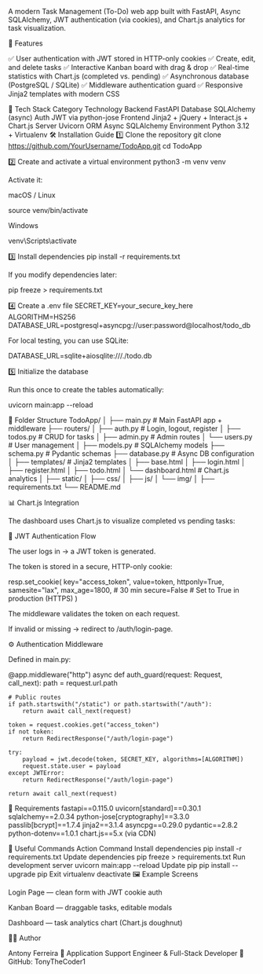 A modern Task Management (To-Do) web app built with FastAPI, Async SQLAlchemy, JWT authentication (via cookies), and Chart.js analytics for task visualization.

🚀 Features

✅ User authentication with JWT stored in HTTP-only cookies
✅ Create, edit, and delete tasks
✅ Interactive Kanban board with drag & drop
✅ Real-time statistics with Chart.js (completed vs. pending)
✅ Asynchronous database (PostgreSQL / SQLite)
✅ Middleware authentication guard
✅ Responsive Jinja2 templates with modern CSS

🧩 Tech Stack
Category	Technology
Backend	FastAPI
Database	SQLAlchemy (async)
Auth	JWT via python-jose
Frontend	Jinja2 + jQuery + Interact.js + Chart.js
Server	Uvicorn
ORM	Async SQLAlchemy
Environment	Python 3.12 + Virtualenv
🛠️ Installation Guide
1️⃣ Clone the repository
git clone https://github.com/YourUsername/TodoApp.git
cd TodoApp

2️⃣ Create and activate a virtual environment
python3 -m venv venv


Activate it:

macOS / Linux

source venv/bin/activate


Windows

venv\Scripts\activate

3️⃣ Install dependencies
pip install -r requirements.txt


If you modify dependencies later:

pip freeze > requirements.txt

4️⃣ Create a .env file
SECRET_KEY=your_secure_key_here
ALGORITHM=HS256
DATABASE_URL=postgresql+asyncpg://user:password@localhost/todo_db


For local testing, you can use SQLite:

DATABASE_URL=sqlite+aiosqlite:///./todo.db

5️⃣ Initialize the database

Run this once to create the tables automatically:

uvicorn main:app --reload

🧠 Folder Structure
TodoApp/
│
├── main.py                  # Main FastAPI app + middleware
├── routers/
│   ├── auth.py              # Login, logout, register
│   ├── todos.py             # CRUD for tasks
│   ├── admin.py             # Admin routes
│   └── users.py             # User management
│
├── models.py                # SQLAlchemy models
├── schema.py                # Pydantic schemas
├── database.py              # Async DB configuration
│
├── templates/               # Jinja2 templates
│   ├── base.html
│   ├── login.html
│   ├── register.html
│   ├── todo.html
│   └── dashboard.html       # Chart.js analytics
│
├── static/
│   ├── css/
│   ├── js/
│   └── img/
│
├── requirements.txt
└── README.md

📊 Chart.js Integration

The dashboard uses Chart.js to visualize completed vs pending tasks:

<canvas id="tasksChart"></canvas>
<script src="https://cdn.jsdelivr.net/npm/chart.js"></script>
<script>
const ctx = document.getElementById('tasksChart');
new Chart(ctx, {
  type: 'doughnut',
  data: {
    labels: ['Completed', 'Pending'],
    datasets: [{
      data: [12, 8],
      backgroundColor: ['#4CAF50', '#FF7043']
    }]
  },
  options: {
    plugins: { legend: { position: 'bottom' } },
  }
});
</script>

🔐 JWT Authentication Flow

The user logs in → a JWT token is generated.

The token is stored in a secure, HTTP-only cookie:

resp.set_cookie(
    key="access_token",
    value=token,
    httponly=True,
    samesite="lax",
    max_age=1800,  # 30 min
    secure=False   # Set to True in production (HTTPS)
)


The middleware validates the token on each request.

If invalid or missing → redirect to /auth/login-page.

⚙️ Authentication Middleware

Defined in main.py:

@app.middleware("http")
async def auth_guard(request: Request, call_next):
    path = request.url.path

    # Public routes
    if path.startswith("/static") or path.startswith("/auth"):
        return await call_next(request)

    token = request.cookies.get("access_token")
    if not token:
        return RedirectResponse("/auth/login-page")

    try:
        payload = jwt.decode(token, SECRET_KEY, algorithms=[ALGORITHM])
        request.state.user = payload
    except JWTError:
        return RedirectResponse("/auth/login-page")

    return await call_next(request)

🧾 Requirements
fastapi==0.115.0
uvicorn[standard]==0.30.1
sqlalchemy==2.0.34
python-jose[cryptography]==3.3.0
passlib[bcrypt]==1.7.4
jinja2==3.1.4
asyncpg==0.29.0
pydantic==2.8.2
python-dotenv==1.0.1
chart.js==5.x (via CDN)

🧰 Useful Commands
Action	Command
Install dependencies	pip install -r requirements.txt
Update dependencies	pip freeze > requirements.txt
Run development server	uvicorn main:app --reload
Update pip	pip install --upgrade pip
Exit virtualenv	deactivate
🖼️ Example Screens

Login Page — clean form with JWT cookie auth

Kanban Board — draggable tasks, editable modals

Dashboard — task analytics chart (Chart.js doughnut)

🧑‍💻 Author

Antony Ferreira
🎯 Application Support Engineer & Full-Stack Developer
📧 GitHub: TonyTheCoder1